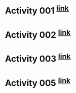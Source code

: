 # Activity 001 <sup>[link](https://wallasar.github.io/Front-End_Web_Programming_Exercises/activity%20001/index.html)</sup>

# Activity 002 <sup>[link](https://wallasar.github.io/Front-End_Web_Programming_Exercises/activity%20002/blog-ficcao.html)</sup>

# Activity 003 <sup>[link](https://wallasar.github.io/Front-End_Web_Programming_Exercises/activity%20003/filmes.html)</sup>

#  Activity 005 <sup>[link](https://wallasar.github.io/Front-End_Web_Programming_Exercises/activity%20005/index.html)</sup>
